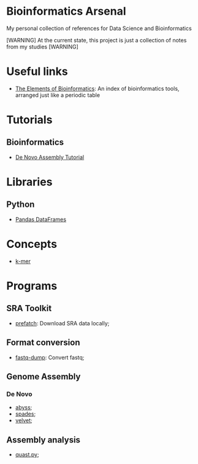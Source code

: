 # Bioinformatics Arsenal
My personal collection of references for Data Science and Bioinformatics

[WARNING] At the current state, this project is just a collection of notes from my studies [WARNING]

# Useful links
- [The Elements of Bioinformatics](http://elements.eaglegenomics.com/): An index of bioinformatics tools, arranged just like a periodic table

# Tutorials

## Bioinformatics
- [De Novo Assembly Tutorial](DeNovoAssembly.md)

# Libraries

## Python
- [Pandas DataFrames](Pandas.md)

# Concepts
- [k-mer](Kmer.md)

# Programs

## SRA Toolkit
- [prefatch](prefatch.md): Download SRA data locally;

## Format conversion
- [fastq-dump](fastq-dump.md): Convert fastq;

## Genome Assembly

### De Novo
- [abyss](abyss.md);
- [spades](spades.md);
- [velvet](velvet.md);

## Assembly analysis
- [quast.py](quast.py);

